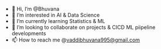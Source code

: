 - 👋 Hi, I’m @Bhuvana
- 👀 I’m interested in AI & Data Science
- 🌱 I’m currently learning Statistics & ML
- 💞️ I’m looking to collaborate on projects & CICD ML piipeline developments
- 📫 How to reach me @vaddibhuvana995@gmail.com
